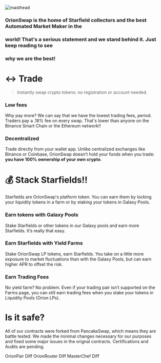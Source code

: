 ![masthead](https://user-images.githubusercontent.com/73102969/116112752-6f03a500-a6ea-11eb-904b-a66877eb9d77.png)

### OrionSwap is the home of Starfield collectors and the best Automated Market Maker in the 
### world! That's a serious statement and we stand behind it. Just keep reading to see
### why we are the best!


# ↔️ Trade

> Instantly swap crypto tokens: no registration or account needed.

### Low fees
Why pay more? We can say that we have the lowest trading fees, period. Traders pay a .18% fee on 
every swap. That's lower than anyone on the Binance Smart Chain or the Ethereum network!!

### Decentralized
Trade directly from your wallet app. Unlike centralized exchanges like Binance or Coinbase, OrionSwap doesn’t hold your funds when you trade: **you have 100% ownership of your own crypto**.

# 💰 Stack Starfields!!
Starfields are OrionSwap's platform token. You can earn them by locking your liquidity tokens 
in a farm or by staking your tokens in Galaxy Pools. 

### Earn tokens with Galaxy Pools
Stake Starfields or other tokens in our Galaxy pools and earn more Starfields. It’s really that easy. 

### Earn Starfields with Yield Farms
Stake OrionSwap LP tokens, earn Starfields. You take on a little more exposure to market fluctuations than with the Galaxy Pools, but can earn higher APR to offset the risk.

### Earn Trading Fees
No yield farm? No problem. Even if your trading pair isn’t supported on the Farms page, you can still earn trading fees when you stake your tokens in Liquidity Pools (Orion LPs).

# Is it safe?
All of our contracts were forked from PancakeSwap, which means they are battle tested. We made the minimal changes necessary for our purposes and fixed some major issues in the orignal contracts. Certifications and Audits are pending.

OrionPair Diff
OrionRouter Diff
MasterChef Diff
